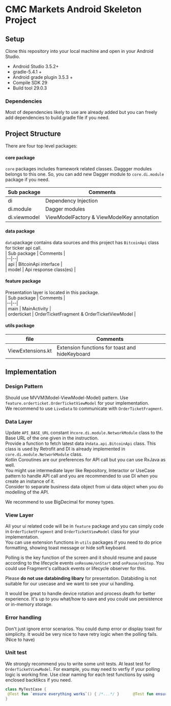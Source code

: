 
  
# CMC Markets Android Skeleton Project  
  
  
## Setup  
  
Clone this repository into your local machine and open in your Android Studio.  
  
- Android Studio 3.5.2+  
- gradle-5.4.1 +  
- Android grade plugin 3.5.3 +  
- Compile SDK 29  
- Build tool 29.0.3  
  
  
### Dependencies  
Most of dependencies likely to use are already added but you can freely add dependencies to build.gradle file if you need.  
  
## Project Structure  
  
There are four top level packages:  
  
#### core package  
`core` packages includes framework related classes. Daggger modules belongs to this one. So, you can add new Dagger module to `core.di.module` package if you need.  
  
| Sub package | Comments |  
|--|--|  
| di | Dependency Injection |  
| di.module | Dagger modules |  
| di.viewmodel | ViewModelFactory & ViewModelKey annotation |  
  
#### data package  
`data`package contains data sources and this project has `BitcoinApi` class for ticker api call.  
| Sub package | Comments |  
|--|--|  
| api | BitcoinApi interface |  
| model | Api response class(es) |  
  
#### feature package  
Presentation layer is located in this package.  
| Sub package | Comments |   
|--|--|  
| main | MainActivity |  
| orderticket | OrderTicketFragment & OrderTicketViewModel |  
  
#### utils package  
| file | Comments |  
|--|--|  
| ViewExtensions.kt | Extension functions for toast and hideKeyboard |  
  
  
## Implementation  
  
### Design Pattern  
Should use MVVM(Model-ViewModel-Model) pattern.  Use `feature.orderticket.OrderTicketViewModel` for your implementation.  
We recommend to use `LiveData` to communicate with `OrderTicketFragment`.  
  
  
### Data Layer  
Update `API_BASE_URL` constant in`core.di.module.NetworkModule` class to the Base URL of the one given in the instruction.  
Provide a function to fetch latest data in`data.api.BitcoinApi` class. This class is used by Retrofit and DI is already implemented in `core.di.module.NetworkModule` class.  
Kotlin Coroutines are our preferences for API call but you can use RxJava as well.  
You might use intermediate layer like Repository, Interactor or UseCase pattern to handle API call and you are recommended to use DI when you create an instance of it.  
Consider to separate business data object from ui data object when you do modelling of the API.  
  
We recommend to use BigDecimal for money types.
  
### View Layer  
All your ui related code will be in `feature` package and you can simply code in `OrderTicketFragment` and `OrderTicketViewModel` class for your implementation.  
You can use extension functions in `utils` packages if you need to do price formatting, showing toast message or hide soft keyboard.  

Polling is the key function of the screen and it should resume and pause according to the lifecycle events `onResume/onStart` and `onPause/onStop`. You could use Fragment's callback events or lifecycle observer for this.

Please **do not use databinding libary** for presentation. Databiding is not suitable for our usecase and we want to see your ui handling.

It would be great to handle device rotation and process death for better experience. It's up to you what/how to save and you could use persistence or in-memory storage.

### Error handling
Don't just ignore error scenarios. You could dump error or display toast for simplicity. It would be very nice to have retry logic when the polling fails. (Nice to have)
  
### Unit test  
We strongly recommend you to write some unit tests. At least test for `OrderTicketViewModel`. For example, you may need to verfiy if your polling logic is working fine. Use clear naming for each test functions by using enclosed backtikcs if you need.   
```kotlin  
class MyTestCase {  
 @Test fun `ensure everything works`() { /*...*/ }      @Test fun ensureEverythingWorks_onAndroid() { /*...*/ }  
}  
```

